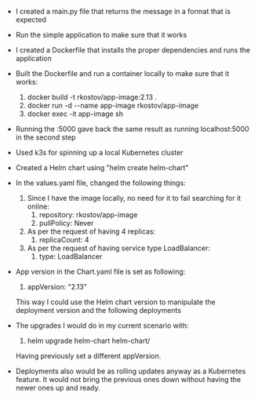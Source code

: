 - I created a main.py file that returns the message in a format that is expected

- Run the simple application to make sure that it works

- I created a Dockerfile that installs the proper dependencies and runs the application

- Built the Dockerfile and run a container locally to make sure that it works:

  1. docker build -t rkostov/app-image:2.13 .
  2. docker run -d --name app-image rkostov/app-image
  3. docker exec -it app-image sh
  
- Running the <container-ip>:5000 gave back the same result as running localhost:5000 in the second step

- Used k3s for spinning up a local Kubernetes cluster

- Created a Helm chart using "helm create helm-chart"

- In the values.yaml file, changed the following things:

  1. Since I have the image locally, no need for it to fail searching for it online: 
     1. repository: rkostov/app-image
     2. pullPolicy: Never
  2. As per the request of having 4 replicas:
     1. replicaCount: 4
  3. As per the request of having service type LoadBalancer:
     1. type: LoadBalancer
  
- App version in the Chart.yaml file is set as following:

  1. appVersion: "2.13"

  This way I could use the Helm chart version to manipulate the deployment version and the following deployments

- The upgrades I would do in my current scenario with:

  1. helm upgrade helm-chart helm-chart/
  
  Having previously set a different appVersion.

- Deployments also would be as rolling updates anyway as a Kubernetes feature. It would not bring the previous ones
  down without having the newer ones up and ready.